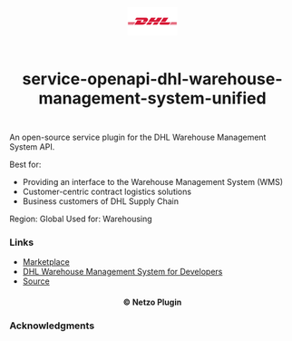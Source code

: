 <div align="center">
  <a href="https://netzo.io" target="_blank" >
    <img height="50" src="https://raw.githubusercontent.com/netzoio/netzo/main/plugins/services/service-openapi-dhl-warehouse-management-system/src/assets/icon.png" style="margin: 12px 0px" />
  </a>

  <h1 style="padding: 6px 0px 24px 0px">service-openapi-dhl-warehouse-management-system-unified</h1>
</div>

An open-source service plugin for the DHL Warehouse Management System API.

Best for:

- Providing an interface to the Warehouse Management System (WMS)
- Customer-centric contract logistics solutions
- Business customers of DHL Supply Chain

Region: Global
Used for: Warehousing


### Links

- [Marketplace](https://app.netzo.io/marketplace/service-openapi-dhl-warehouse-management-system)
- [DHL Warehouse Management System for Developers](https://developer.dhl.com/api-reference/warehouse-management#get-started-section//)
- [Source](https://developer.dhl.com/sites/default/files/2022-04/openapi-11042022_0.yaml)

<div align="center">
  <h4>© Netzo Plugin</h4>
</div>

### Acknowledgments
